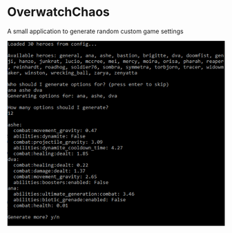 # OverwatchChaos
A small application to generate random custom game settings

<p align="center">
  <img src="chaos_generator_example.png">
</p>